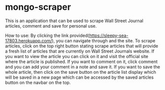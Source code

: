 # mongo-scraper

This is an application that can be used to scrape Wall Street Journal articles, comment and save for personal use. 

How to use: 
By clicking the link provided(https://sleepy-sea-17803.herokuapp.com/), you can navigate through and the site. To scrape articles, click on the top right button stating scrape articles that will provide a fresh list of articles that are currently on Wall Street Journals website. If you want to view the article you can click on it and visit the official site where the article is published. If you want to comment on it, click comment and you can add your comment in a note and save it. If you want to save the whole article, then click on the save button on the article list display which will be saved in a new page which can be accessed by the saved articles button on the navbar on the top.  
